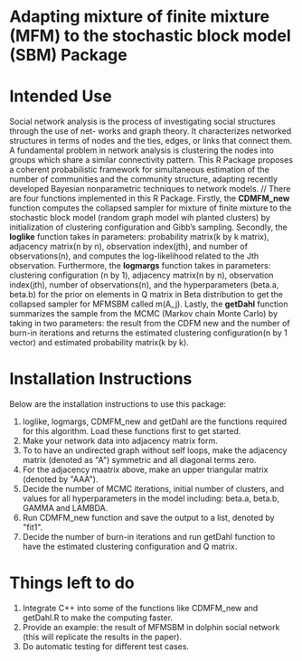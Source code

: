 # Adapting mixture of finite mixture (MFM) to the stochastic block model (SBM) Package

# Intended Use
Social network analysis is the process of investigating social structures through the use of net- works and graph theory. It characterizes networked structures in terms of nodes and the ties, edges, or links that connect them. A fundamental problem in network analysis is clustering the nodes into groups which share a similar connectivity pattern. This R Package proposes a coherent probabilistic framework for simultaneous estimation of the number of communities and the community structure, adapting recently developed Bayesian nonparametric techniques to network models. //
There are four functions implemented in this R Package. Firstly, the **CDMFM_new** function computes the collapsed sampler for mixture of finite mixture to the stochastic block model (random graph model wih planted clusters) by initialization of clustering configuration and Gibb’s sampling. Secondly, the **loglike** function takes in parameters: probability matrix(k by k matrix), adjacency matrix(n by n), observation index(jth), and number of observations(n), and computes the log-likelihood related to the Jth observation. Furthermore, the **logmargs** function takes in parameters: clustering configuration (n by 1), adjacency matrix(n by n), observation index(jth), number of observations(n), and the hyperparameters (beta.a, beta.b) for the prior on elements in Q matrix in Beta distribution to get the collapsed sampler for MFMSBM called m(A_j). Lastly, the **getDahl** function summarizes the sample from the MCMC (Markov chain Monte Carlo) by taking in two parameters: the result from the CDFM new and the number of burn-in iterations and returns the estimated clustering configuration(n by 1 vector) and estimated probability matrix(k by k).
 
# Installation Instructions
Below are the installation instructions to use this package:
1. loglike, logmargs, CDMFM_new and getDahl are the functions required for this algorithm. Load these functions first to get started.
2. Make your network data into adjacency matrix form.
3. To to have an undirected graph without self loops, make the adjacency matrix (denoted as "A") symmetric and all diagonal terms zero. 
4. For the adjacency maatrix above, make an upper triangular matrix (denoted by "AAA").
5. Decide the number of MCMC iterations, initial number of clusters, and values for all hyperparameters in the model including: beta.a, beta.b, GAMMA and LAMBDA.
6. Run CDMFM_new function and save the output to a list, denoted by "fit1".
7. Decide the number of burn-in iterations and run getDahl function to have the estimated clustering configuration and Q matrix.

# Things left to do
1. Integrate C++ into some of the functions like CDMFM_new and getDahl.R to make the computing faster.
2. Provide an example: the result of MFMSBM in dolphin social network (this will replicate the results in the paper). 
3. Do automatic testing for different test cases.

